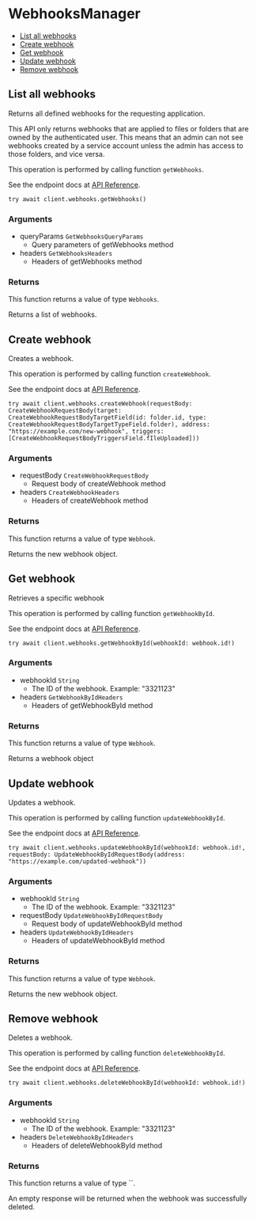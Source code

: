 # WebhooksManager


- [List all webhooks](#list-all-webhooks)
- [Create webhook](#create-webhook)
- [Get webhook](#get-webhook)
- [Update webhook](#update-webhook)
- [Remove webhook](#remove-webhook)

## List all webhooks

Returns all defined webhooks for the requesting application.

This API only returns webhooks that are applied to files or folders that are
owned by the authenticated user. This means that an admin can not see webhooks
created by a service account unless the admin has access to those folders, and
vice versa.

This operation is performed by calling function `getWebhooks`.

See the endpoint docs at
[API Reference](https://developer.box.com/reference/get-webhooks/).

<!-- sample get_webhooks -->
```
try await client.webhooks.getWebhooks()
```

### Arguments

- queryParams `GetWebhooksQueryParams`
  - Query parameters of getWebhooks method
- headers `GetWebhooksHeaders`
  - Headers of getWebhooks method


### Returns

This function returns a value of type `Webhooks`.

Returns a list of webhooks.


## Create webhook

Creates a webhook.

This operation is performed by calling function `createWebhook`.

See the endpoint docs at
[API Reference](https://developer.box.com/reference/post-webhooks/).

<!-- sample post_webhooks -->
```
try await client.webhooks.createWebhook(requestBody: CreateWebhookRequestBody(target: CreateWebhookRequestBodyTargetField(id: folder.id, type: CreateWebhookRequestBodyTargetTypeField.folder), address: "https://example.com/new-webhook", triggers: [CreateWebhookRequestBodyTriggersField.fIleUploaded]))
```

### Arguments

- requestBody `CreateWebhookRequestBody`
  - Request body of createWebhook method
- headers `CreateWebhookHeaders`
  - Headers of createWebhook method


### Returns

This function returns a value of type `Webhook`.

Returns the new webhook object.


## Get webhook

Retrieves a specific webhook

This operation is performed by calling function `getWebhookById`.

See the endpoint docs at
[API Reference](https://developer.box.com/reference/get-webhooks-id/).

<!-- sample get_webhooks_id -->
```
try await client.webhooks.getWebhookById(webhookId: webhook.id!)
```

### Arguments

- webhookId `String`
  - The ID of the webhook. Example: "3321123"
- headers `GetWebhookByIdHeaders`
  - Headers of getWebhookById method


### Returns

This function returns a value of type `Webhook`.

Returns a webhook object


## Update webhook

Updates a webhook.

This operation is performed by calling function `updateWebhookById`.

See the endpoint docs at
[API Reference](https://developer.box.com/reference/put-webhooks-id/).

<!-- sample put_webhooks_id -->
```
try await client.webhooks.updateWebhookById(webhookId: webhook.id!, requestBody: UpdateWebhookByIdRequestBody(address: "https://example.com/updated-webhook"))
```

### Arguments

- webhookId `String`
  - The ID of the webhook. Example: "3321123"
- requestBody `UpdateWebhookByIdRequestBody`
  - Request body of updateWebhookById method
- headers `UpdateWebhookByIdHeaders`
  - Headers of updateWebhookById method


### Returns

This function returns a value of type `Webhook`.

Returns the new webhook object.


## Remove webhook

Deletes a webhook.

This operation is performed by calling function `deleteWebhookById`.

See the endpoint docs at
[API Reference](https://developer.box.com/reference/delete-webhooks-id/).

<!-- sample delete_webhooks_id -->
```
try await client.webhooks.deleteWebhookById(webhookId: webhook.id!)
```

### Arguments

- webhookId `String`
  - The ID of the webhook. Example: "3321123"
- headers `DeleteWebhookByIdHeaders`
  - Headers of deleteWebhookById method


### Returns

This function returns a value of type ``.

An empty response will be returned when the webhook
was successfully deleted.


